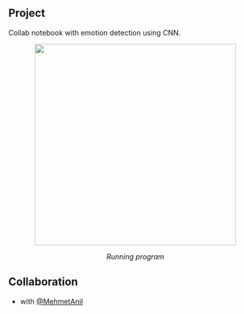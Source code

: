 ## Project

Collab notebook with emotion detection using CNN. 

<p align="center">
       <img src= "https://media.giphy.com/media/ype0boAL2UIHawTuu0/giphy.gif" width="400" height="400" align = center>
       <p align="center"> <i>Running program</i> </p>
</p>

## Collaboration

- with [@MehmetAnil](https://github.com/MehmetAnil) 
